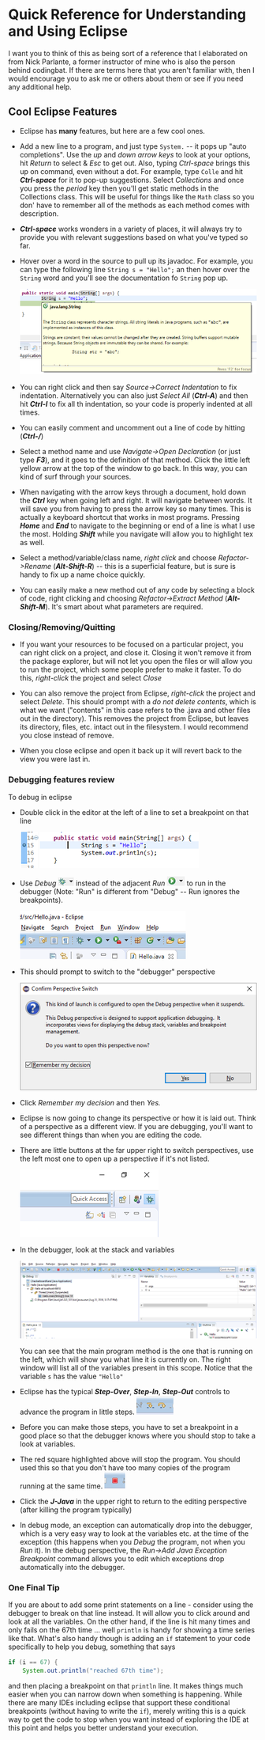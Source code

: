# Quick Reference for Understanding and Using Eclipse

I want you to think of this as being sort of a reference that I elaborated on from Nick Parlante,
a former instructor of mine who is also the person behind codingbat.
If there are terms here that you aren't familiar with,
then I would encourage you to ask me or others about them or see if you need any additional help.

## Cool Eclipse Features

- Eclipse has **many** features,
  but here are a few cool ones.

- Add a new line to a program,
  and just type ```System.``` --
  it pops up "auto completions".
  Use the *up* and *down arrow keys* to look at your options,
  hit *Return* to select & *Esc* to get out.
  Also,
  typing *Ctrl-space* brings this up on command,
  even without a dot.
  For example,
  type ```Colle``` and hit ***Ctrl-space*** for it to pop-up suggestions.
  Select *Collections* and once you press the *period* key then you'll get static methods in the Collections class.
  This will be useful for things like the ```Math``` class so you don' have to remember all of the methods as each method comes with  description.

- ***Ctrl-space*** works wonders in a variety of places,
  it will always try to provide you with relevant suggestions based on what you've typed so far.

- Hover over a word in the source to pull up its javadoc.
  For example,
  you can type the following line ```String s = "Hello";``` an then hover over the ```String``` word and you'll see the documentation fo ```String``` pop up.

    ![Java documentation window in eclipse](eclipseloot/media/image1.png)

- You can right click and then say *Source->Correct Indentation* to fix indentation.
  Alternatively you can also just *Select All* (***Ctrl-A***) and then hit ***Ctrl-I*** to fix all th indentation,
  so your code is properly indented at all times.

- You can easily comment and uncomment out a line of code by hitting
  (***Ctrl-/***)

- Select a method name and use *Navigate->Open Declaration*
  (or just type ***F3***),
  and it goes to the definition of that method.
  Click the little left yellow arrow at the top of the window to go back.
  In this way,
  you can kind of surf through your sources.

- When navigating with the arrow keys through a document,
  hold down the ***Ctrl*** key when going left and right.
  It will navigate between words.
  It will save you from having to press the arrow key so many times.
  This is actually a keyboard shortcut that works in most programs.
  Pressing ***Home*** and ***End*** to navigate to the beginning or end of a line is what I use the most.
  Holding ***Shift*** while you navigate will allow you to highlight tex as well.

- Select a method/variable/class name,
  *right click* and choose *Refactor->Rename*
  (***Alt-Shift-R***) -- this is a superficial feature,
  but is sure is handy to fix up a name choice quickly.

- You can easily make a new method out of any code by selecting a block of code,
  right clicking and choosing *Refactor->Extract Method* (***Alt-Shift-M***).
It's smart about what parameters are required.

### Closing/Removing/Quitting

- If you want your resources to be focused on a particular project,
  you can right click on a project,
  and close it.
  Closing it won't remove it from the package explorer,
  but will not let you open the files or will allow you to run the project,
  which some people prefer to make it faster.
  To do this,
  *right-click* the project and select *Close*

- You can also remove the project from Eclipse,
  *right-click* the project and select *Delete*.
  This should prompt with a *do not delete contents*,
  which is what we want ("contents" in this case refers to the .java and other files out in the directory).
  This removes the project from Eclipse,
  but leaves its directory, files, etc.
  intact out in the filesystem.
  I would recommend you close instead of remove.

- When you close eclipse and open it back up it will revert back to the view you were last in.

### Debugging features review

To debug in eclipse

- Double click in the editor at the left of a line to set a breakpoint on that line

    ![eclipse with a breakpoint](eclipseloot/media/image2.png)

- Use *Debug* ![debug icon](eclipseloot/media/debug.PNG)
  instead of the adjacent *Run* ![run icon](eclipseloot/media/run.PNG)
  to run in the debugger
  (Note: "Run" is different from "Debug" --
  Run ignores the breakpoints).

    ![eclipse toolbar classic](eclipseloot/media/image3.png)

- This should prompt to switch to the "debugger" perspective

    ![debug perspective switch confirmation](eclipseloot/media/image5.png)

- Click *Remember my decision* and then *Yes.*

- Eclipse is now going to change its perspective or how it is laid out.
  Think of a perspective as a different view.
  If you are debugging,
  you'll want to see different things than when you are editing the code.

- There are little buttons at the far upper right to switch perspectives,
  use the left most one to open up a perspective if it's not listed.

    ![perspective icons in toolbar](eclipseloot/media/image6.png)

- In the debugger,
  look at the stack and variables

    ![eclipse in debugger mode](eclipseloot/media/image7.png)

    You can see that the main program method is the one that is running on the left,
    which will show you what line it is currently on.
    The right window will list all of the variables present in this scope.
    Notice that the variable ```s``` has the value ```"Hello"```

- Eclipse has the typical ***Step-Over***,
***Step-In***,
***Step-Out*** controls to advance the program in little steps.
    ![step controls](eclipseloot/media/image8.png)

- Before you can make those steps,
  you have to set a breakpoint in a good place so that the debugger knows where you should stop to take a look at variables.

- The red square highlighted above will stop the program.
  You should used this so that you don't have too many copies of the program running at the same time.
  ![red square icon](eclipseloot/media/image9.png)

- Click the ***J-Java*** in the upper right to return to the editing perspective
  (after killing the program typically)

- In debug mode,
  an exception can automatically drop into the debugger,
  which is a very easy way to look at the variables etc.
  at the time of the exception
  (this happens when you *Debug* the program,
  not when you *Run* it).
  In the debug perspective,
  the *Run->Add Java Exception Breakpoint* command allows you to edit which exceptions drop automatically into the debugger.

### One Final Tip

If you are about to add some print statements on a line -
consider using the debugger to break on that line instead.
It will allow you to click around and look at all the variables.
On the other hand,
if the line is hit many times and only fails on the 67th time ...
well ```println``` is handy for showing a time series like that.
What's also handy though is adding an ```if``` statement to your code specifically to help you debug,
something that says

```java
if (i == 67) {
    System.out.println("reached 67th time");
```

and then placing a breakpoint on that ```println``` line.
It makes things much easier
when you can narrow down when something is happening.
While there are many IDEs including eclipse that support these conditional breakpoints (without having to write the ```if```),
merely writing this is a quick way to get the code to stop when you want instead of exploring the IDE at this point and helps you better understand your execution.
